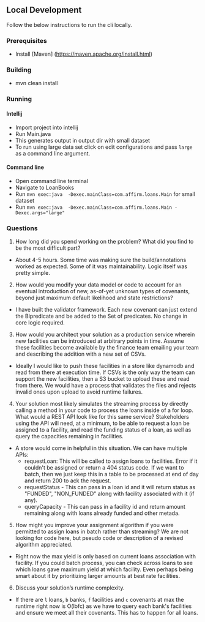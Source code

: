 ## Local Development

Follow the below instructions to run the cli locally.

### Prerequisites
- Install [Maven] (https://maven.apache.org/install.html)

### Building
- mvn clean install

### Running
#### Intellij
- Import project into intellij
- Run Main.java
- This generates output in output dir with small dataset
- To run using large data set click on edit configurations and pass `large` as a command line argument.

#### Command line
- Open command line terminal
- Navigate to LoanBooks
- Run `mvn exec:java  -Dexec.mainClass=com.affirm.loans.Main` for small dataset
- Run `mvn exec:java  -Dexec.mainClass=com.affirm.loans.Main -Dexec.args="large"`

### Questions
1. How long did you spend working on the problem? What did you find to be the most difficult part?
- About 4-5 hours. Some time was making sure the build/annotations worked as expected. Some of it was maintainability. Logic itself was pretty simple.  
2. How would you modify your data model or code to account for an eventual introduction of new, as-of-yet unknown types of covenants, beyond just maximum default likelihood and state restrictions?
- I have built the validator framework. Each new covenant can just extend the Bipredicate and be added to the Set of predicates. No change in core logic required. 
3. How would you architect your solution as a production service wherein new facilities can be introduced at arbitrary points in time. Assume these facilities become available by the finance team emailing your team and describing the addition with a new set of CSVs.
- Ideally I would like to push these facilities in a store like dynamodb and read from there at execution time. If CSVs is the only way the team can support the new facilities, then a S3 bucket to upload these and read from there. We would have a process that validates the files and rejects invalid ones upon upload to avoid runtime failures. 
4. Your solution most likely simulates the streaming process by directly calling a method in your code to process the loans inside of a for loop. What would a REST API look like for this same service? Stakeholders using the API will need, at a minimum, to be able to request a loan be assigned to a facility, and read the funding status of a loan, as well as query the capacities remaining in facilities.
- A store would come in helpful in this situation. We can have multiple APIs: 
  - requestLoan: This will be called to assign loans to facilities. Error if it couldn't be assigned or return a 404 status code. If we want to batch, then we just keep this in a table to be processed at end of day and return 200 to ack the request. 
  - requestStatus - This can pass in a loan id and it will return status as "FUNDED", "NON_FUNDED" along with facility associated with it (if any).
  - queryCapacity - This can pass in a facility id and return amount remaining along with loans already funded and other metada. 
5. How might you improve your assignment algorithm if you were permitted to assign loans in batch rather than streaming? We are not looking for code here, but pseudo code or description of a revised algorithm appreciated.
- Right now the max yield is only based on current loans association with facility. If you could batch process, you can check across loans to see which loans gave maximum yield at which facility. Even perhaps being smart about it by prioritizing larger amounts at best rate facilities. 
6. Discuss your solution’s runtime complexity.
- If there are `l` loans, `b` banks, `f` facilities and `c` covenants at max the runtime right now is O(lbfc) as we have to query each bank's facilities and ensure we meet all their covenants. This has to happen for all loans.  

